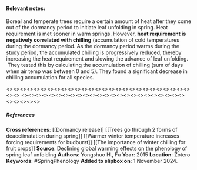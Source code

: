#### **Relevant notes**:
Boreal and temperate trees require a certain amount of heat after they come out of the dormancy period to initiate leaf unfolding in spring. Heat requirement is met sooner in warm springs. However, **heat requirement is negatively correlated with chilling** (accumulation of cold temperatures during the dormancy period. As the dormancy period warms during the study period, the accumulated chilling is progressively reduced, thereby increasing the heat requirement and slowing the advance of leaf unfolding.  They tested this by calculating the accumulation of chilling (sum of days when air temp was between 0 and 5). They found a significant decrease in chilling accumulation for all species.

<><><><><><><><><><><><><><><><><><><><><><><><><><><><><>
<><><><><><><><><><><><><><><><><><><><><><><><><><><><><>
##### References
**Cross references**: 
[[Dormancy release]]
[[Trees go through 2 forms of deacclimatation during spring]]
[[Warmer winter temperature increases forcing requirements for budburst]]
[[The importance of winter chilling for fruit crops]]
**Source**: Declining global warming effects on the phenology of spring leaf unfolding
**Authors**: Yongshuo H., Fu
**Year**: 2015
**Location**: Zotero
**Keywords**: #SpringPhenology 
**Added to slipbox on**:  1 November 2024. 
